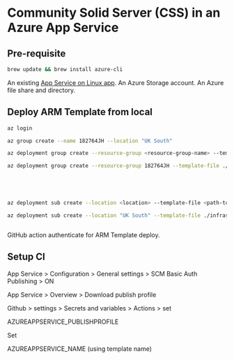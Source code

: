 # Community Solid Server (CSS) in an Azure App Service

## Pre-requisite

```bash
brew update && brew install azure-cli
```


An existing [App Service on Linux app](https://learn.microsoft.com/en-us/azure/app-service/).
An Azure Storage account.
An Azure file share and directory.


## Deploy ARM Template from local



```bash
az login

az group create --name 182764JH --location "UK South"

az deployment group create --resource-group <resource-group-name> --template-file <path-to-template>

az deployment group create --resource-group 182764JH --template-file ./infrastructure/template.json





az deployment sub create --location <location> --template-file <path-to-template>

az deployment sub create --location "UK South" --template-file ./infrastructure/template.json



```

GitHub action authenticate for ARM Template deploy.


## Setup CI

App Service > Configuration > General settings > SCM Basic Auth Publishing > ON

App Service > Overview > Download publish profile

Github > settings > Secrets and variables > Actions > set

AZUREAPPSERVICE_PUBLISHPROFILE

Set

AZUREAPPSERVICE_NAME (using template name)
